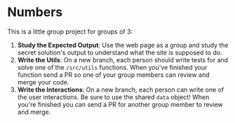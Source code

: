 # Numbers

This is a little group project for groups of 3:

1. **Study the Expected Output**: Use the web page as a group and study the secret solution's output to understand what the site is supposed to do.
2. **Write the Utils**: On a new branch, each person should write tests for and solve one of the `/src/utils` functions. When you've finished your function send a PR so one of your group members can review and merge your code.
3. **Write the Interactions**: On a new branch, each person can write one of the user interactions. Be sure to use the shared `data` object! When you're finished you can send a PR for another group member to review and merge.
